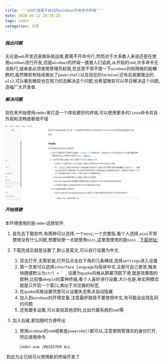 ```yaml
---
title: '''从0打造属于自己的windows开发命令终端'''
date: 2020-05-22 18:35:25
tags: cmder
categories: 分享
---
```


##### 	抛出问题

无论是`web`开发还是做系统运维,都离不开命令行,然而对于大多数人来说还是在使用`windows`进行开发,但是`windows`的终端一直被人们诟病,从开始的`cmd`,许多命令无法执行,或者是必须使用管理员权限,在这里不得不提一下`windows`的权限做的挺糟糕的,虽然微软有陆续推出了`powershell`以及现在的`terminal`还有后面要推出的`wls2`,可以看到微软也在努力的去解决这个问题,也希望微软可以早日解决这个问题,造福广大开发者.

<!--more-->

##### 	解决问题

现在来开始使用`cmder`来打造一个体验更好的终端,可以使用更多的`linux`命令并且外观和流畅度都很不错

![效果:](cmder01/cmder.gif)

##### 开始搭建

本环境使用的是`cmder`这款软件.

1. 首先去下载软件,有两种可以选择,一个`mini`,一个完整版,看个人选择,`mini`平常使用没有什么问题,想要轻便一点就使用`mini`,这里我使用的是`mini` , [下载地址:](https://links.jianshu.com/go?to=http%3A%2F%2Fcmder.net%2F) 

2. 下载完成后就是设置了,默认是英文,可以自行设置为中文.

   1. 双击打开,无需安装,打开后点击右下角的几条横线,选择`settings`进入设置
   2. 第一页里可以选择`interface language`为简体中文,主题可自己更改,触发快捷键默认为``ctrl + ` ``, 设置为`quake`风格从屏幕顶部下滑,就是效果图的那种,比较像`deepin`的雷神终端,看个人喜好进行设置,大小也是,单实例模式就是只开启一个窗口,类似于浏览器的标签,
   3. 在`quake`风格设置项里可以设置失去焦点自动隐藏
   4. 加入到`windows`的环境变量,注意最好路径不要使用中文,有可能会出现乱码的问题
   5. 还有跟多设置,可以查阅其他资料,比如代替系统的`cmd`等

3. 加入右键,更加随时方便呼出

   1. 使用`windows`的`cmd`或者是`powershell`都可以,注意使用管理员的身份打开,然后使用命令

      ```shell
      Cmder.exe /REGISTER ALL
      ```



​	到此为止已经可以使用新的终端开发了